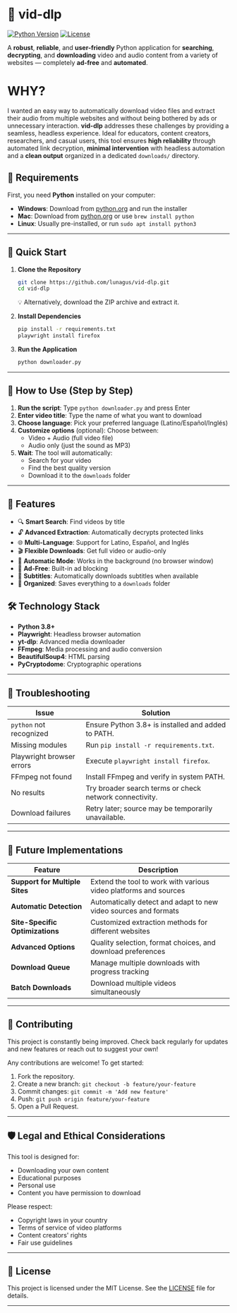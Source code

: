 # 📼 vid-dlp

[![Python Version](https://img.shields.io/badge/python-3.8%2B-blue)](https://www.python.org/) [![License](https://img.shields.io/badge/license-MIT-green)](#)

A **robust**, **reliable**, and **user-friendly** Python application for **searching**, **decrypting**, and **downloading** video and audio content from a variety of websites — completely **ad-free** and **automated**.

# WHY?

I wanted an easy way to automatically download video files and extract their audio from multiple websites and without being bothered by ads or unnecessary interaction. **vid-dlp** addresses these challenges by providing a seamless, headless experience. Ideal for educators, content creators, researchers, and casual users, this tool ensures **high reliability** through automated link decryption, **minimal intervention** with headless automation and a **clean output** organized in a dedicated `downloads/` directory.

## 🎯 Requirements

First, you need **Python** installed on your computer:
- **Windows**: Download from [python.org](https://python.org) and run the installer
- **Mac**: Download from [python.org](https://python.org) or use `brew install python`
- **Linux**: Usually pre-installed, or run `sudo apt install python3`

---

## 🚀 Quick Start

1. **Clone the Repository**
    ```bash
    git clone https://github.com/lunagus/vid-dlp.git
    cd vid-dlp
    ```
    💡 Alternatively, download the ZIP archive and extract it.

2. **Install Dependencies**
    ```bash
    pip install -r requirements.txt
    playwright install firefox
    ```

3. **Run the Application**
    ```bash
    python downloader.py
    ```

---

## 📖 How to Use (Step by Step)

1. **Run the script**: Type `python downloader.py` and press Enter
2. **Enter video title**: Type the name of what you want to download
3. **Choose language**: Pick your preferred language (Latino/Español/Inglés)
4. **Customize options** (optional): Choose between:
   - Video + Audio (full video file)
   - Audio only (just the sound as MP3)
5. **Wait**: The tool will automatically:
   - Search for your video
   - Find the best quality version
   - Download it to the `downloads` folder

---

## 🎯 Features

- 🔍 **Smart Search**: Find videos by title
- 🔓 **Advanced Extraction**: Automatically decrypts protected links
- 🌐 **Multi-Language**: Support for Latino, Español, and Inglés
- 🎬 **Flexible Downloads**: Get full video or audio-only
- 🤖 **Automatic Mode**: Works in the background (no browser window)
- 🚫 **Ad-Free**: Built-in ad blocking
- 📝 **Subtitles**: Automatically downloads subtitles when available
- 📁 **Organized**: Saves everything to a `downloads` folder

## 🛠️ Technology Stack

- **Python 3.8+**
- **Playwright**: Headless browser automation
- **yt-dlp**: Advanced media downloader
- **FFmpeg**: Media processing and audio conversion
- **BeautifulSoup4**: HTML parsing
- **PyCryptodome**: Cryptographic operations

---

## 🔧 Troubleshooting

| Issue                      | Solution                                                                      |
|----------------------------|-------------------------------------------------------------------------------|
| `python` not recognized    | Ensure Python 3.8+ is installed and added to PATH.                           |
| Missing modules            | Run `pip install -r requirements.txt`.                                        |
| Playwright browser errors  | Execute `playwright install firefox`.                                         |
| FFmpeg not found           | Install FFmpeg and verify in system PATH.                                      |
| No results                | Try broader search terms or check network connectivity.                       |
| Download failures         | Retry later; source may be temporarily unavailable.                           |

---

## 🔮 Future Implementations

| Feature | Description |
|---------|-------------|
| **Support for Multiple Sites** | Extend the tool to work with various video platforms and sources |
| **Automatic Detection** | Automatically detect and adapt to new video sources and formats |
| **Site-Specific Optimizations** | Customized extraction methods for different websites |
| **Advanced Options** | Quality selection, format choices, and download preferences |
| **Download Queue** | Manage multiple downloads with progress tracking |
| **Batch Downloads** | Download multiple videos simultaneously |

---

## 🤝 Contributing

This project is constantly being improved. Check back regularly for updates and new features or reach out to suggest your own!

Any contributions are welcome! To get started:

1. Fork the repository.
2. Create a new branch: `git checkout -b feature/your-feature`
3. Commit changes: `git commit -m 'Add new feature'`
4. Push: `git push origin feature/your-feature`
5. Open a Pull Request.

---

## 🛡️ Legal and Ethical Considerations

This tool is designed for:
- Downloading your own content
- Educational purposes
- Personal use
- Content you have permission to download

Please respect:
- Copyright laws in your country
- Terms of service of video platforms
- Content creators' rights
- Fair use guidelines

---

## 📄 License

This project is licensed under the MIT License. See the [LICENSE](LICENSE) file for details.

---
